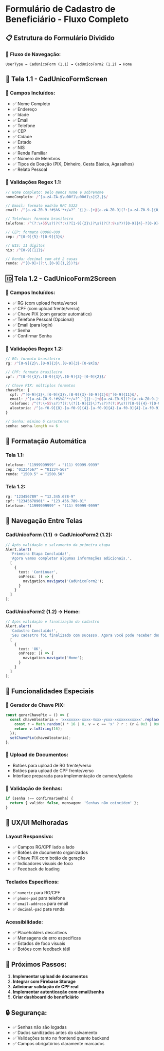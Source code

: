 # Formulário de Cadastro de Beneficiário - Fluxo Completo

## 📋 **Estrutura do Formulário Dividido**

### **🔄 Fluxo de Navegação:**
```
UserType → CadUnicoForm (1.1) → CadUnicoForm2 (1.2) → Home
```

## 📱 **Tela 1.1 - CadUnicoFormScreen**

### **📝 Campos Incluídos:**
- ✅ Nome Completo
- ✅ Endereço  
- ✅ Idade
- ✅ Email
- ✅ Telefone
- ✅ CEP
- ✅ Cidade
- ✅ Estado
- ✅ NIS
- ✅ Renda Familiar
- ✅ Número de Membros
- ✅ Tipos de Doação (PIX, Dinheiro, Cesta Básica, Agasalhos)
- ✅ Relato Pessoal

### **🔧 Validações Regex 1.1:**
```typescript
// Nome completo: pelo menos nome e sobrenome
nomeCompleto: /^[a-zA-ZÀ-ÿ\u00f1\u00d1\s]{2,}$/

// Email: formato padrão RFC 5322
email: /^[a-zA-Z0-9.!#$%&'*+/=?^_`{|}~-]+@[a-zA-Z0-9](?:[a-zA-Z0-9-]{0,61}[a-zA-Z0-9])?(?:\.[a-zA-Z0-9](?:[a-zA-Z0-9-]{0,61}[a-zA-Z0-9])?)*$/

// Telefone: formato brasileiro
telefone: /^(?:\+55\s?)?(?:\(?[1-9]{2}\)?\s?)?(?:9\s?)?[0-9]{4}-?[0-9]{4}$/

// CEP: formato 00000-000
cep: /^[0-9]{5}-?[0-9]{3}$/

// NIS: 11 dígitos
nis: /^[0-9]{11}$/

// Renda: decimal com até 2 casas
renda: /^[0-9]+(?:\.[0-9]{1,2})?$/
```

## 🆔 **Tela 1.2 - CadUnicoForm2Screen**

### **📝 Campos Incluídos:**
- ✅ RG (com upload frente/verso)
- ✅ CPF (com upload frente/verso)  
- ✅ Chave PIX (com gerador automático)
- ✅ Telefone Pessoal (Opcional)
- ✅ Email (para login)
- ✅ Senha
- ✅ Confirmar Senha

### **🔧 Validações Regex 1.2:**
```typescript
// RG: formato brasileiro
rg: /^[0-9]{2}\.[0-9]{3}\.[0-9]{3}-[0-9X]$/

// CPF: formato brasileiro
cpf: /^[0-9]{3}\.[0-9]{3}\.[0-9]{3}-[0-9]{2}$/

// Chave PIX: múltiplos formatos
chavePix: {
  cpf: /^[0-9]{3}\.[0-9]{3}\.[0-9]{3}-[0-9]{2}$|^[0-9]{11}$/,
  email: /^[a-zA-Z0-9.!#$%&'*+/=?^_`{|}~-]+@[a-zA-Z0-9](?:[a-zA-Z0-9-]{0,61}[a-zA-Z0-9])?(?:\.[a-zA-Z0-9](?:[a-zA-Z0-9-]{0,61}[a-zA-Z0-9])?)*$/,
  telefone: /^(?:\+55\s?)?(?:\(?[1-9]{2}\)?\s?)?(?:9\s?)?[0-9]{4}-?[0-9]{4}$/,
  aleatoria: /^[a-f0-9]{8}-[a-f0-9]{4}-[a-f0-9]{4}-[a-f0-9]{4}-[a-f0-9]{12}$/
}

// Senha: mínimo 6 caracteres
senha: senha.length >= 6
```

## 🎨 **Formatação Automática**

### **Tela 1.1:**
```typescript
telefone: "11999999999" → "(11) 99999-9999"
cep: "01234567" → "01234-567"
renda: "1500.5" → "1500.50"
```

### **Tela 1.2:**
```typescript
rg: "123456789" → "12.345.678-9"
cpf: "12345678901" → "123.456.789-01"
telefone: "11999999999" → "(11) 99999-9999"
```

## 🔄 **Navegação Entre Telas**

### **CadUnicoForm (1.1) → CadUnicoForm2 (1.2):**
```typescript
// Após validação e salvamento da primeira etapa
Alert.alert(
  'Primeira Etapa Concluída!',
  'Agora vamos completar algumas informações adicionais.',
  [
    {
      text: 'Continuar',
      onPress: () => {
        navigation.navigate('CadUnicoForm2');
      }
    }
  ]
);
```

### **CadUnicoForm2 (1.2) → Home:**
```typescript
// Após validação e finalização do cadastro
Alert.alert(
  'Cadastro Concluído!',
  'Seu cadastro foi finalizado com sucesso. Agora você pode receber doações.',
  [
    {
      text: 'OK',
      onPress: () => {
        navigation.navigate('Home');
      }
    }
  ]
);
```

## 🔧 **Funcionalidades Especiais**

### **🔑 Gerador de Chave PIX:**
```typescript
const gerarChavePix = () => {
  const chaveAleatoria = 'xxxxxxxx-xxxx-4xxx-yxxx-xxxxxxxxxxxx'.replace(/[xy]/g, function(c) {
    const r = Math.random() * 16 | 0, v = c == 'x' ? r : (r & 0x3 | 0x8);
    return v.toString(16);
  });
  setChavePix(chaveAleatoria);
};
```

### **📸 Upload de Documentos:**
- Botões para upload de RG frente/verso
- Botões para upload de CPF frente/verso
- Interface preparada para implementação de camera/galeria

### **🔐 Validação de Senhas:**
```typescript
if (senha !== confirmarSenha) {
  return { valido: false, mensagem: 'Senhas não coincidem' };
}
```

## 🎯 **UX/UI Melhoradas**

### **Layout Responsivo:**
- ✅ Campos RG/CPF lado a lado
- ✅ Botões de documento organizados
- ✅ Chave PIX com botão de geração
- ✅ Indicadores visuais de foco
- ✅ Feedback de loading

### **Teclados Específicos:**
- ✅ `numeric` para RG/CPF
- ✅ `phone-pad` para telefone
- ✅ `email-address` para email
- ✅ `decimal-pad` para renda

### **Acessibilidade:**
- ✅ Placeholders descritivos
- ✅ Mensagens de erro específicas
- ✅ Estados de foco visuais
- ✅ Botões com feedback tátil

## 📱 **Próximos Passos:**

1. **Implementar upload de documentos**
2. **Integrar com Firebase Storage**
3. **Adicionar validação de CPF real**
4. **Implementar autenticação com email/senha**
5. **Criar dashboard do beneficiário**

## 🔒 **Segurança:**

- ✅ Senhas não são logadas
- ✅ Dados sanitizados antes do salvamento
- ✅ Validações tanto no frontend quanto backend
- ✅ Campos obrigatórios claramente marcados
